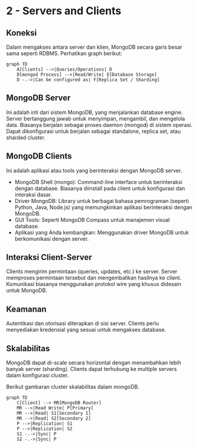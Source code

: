 # 2 - Servers and Clients

## Koneksi

Dalam mengakses antara server dan klien, MongoDB secara garis besar sama seperti RDBMS. Perhatikan graph berikut:

```mermaid
graph TD
    A[Clients] -->|Queries/Operations| D
    D[mongod Process] -->|Read/Write| E[Database Storage]
    D -.->|Can be configured as| F[Replica Set / Sharding]
```

## MongoDB Server

Ini adalah inti dari sistem MongoDB, yang menjalankan database engine. Server bertanggung jawab untuk menyimpan, mengambil, dan mengelola data. Biasanya berjalan sebagai proses daemon (mongod) di sistem operasi. Dapat dikonfigurasi untuk berjalan sebagai standalone, replica set, atau sharded cluster.

## MongoDB Clients

Ini adalah aplikasi atau tools yang berinteraksi dengan MongoDB server.

- MongoDB Shell (mongo): Command-line interface untuk berinteraksi dengan database. Biasanya diinstall pada client untuk konfigurasi dan interaksi dasar.
- Driver MongoDB: Library untuk berbagai bahasa pemrograman (seperti Python, Java, Node.js) yang memungkinkan aplikasi berinteraksi dengan MongoDB.
- GUI Tools: Seperti MongoDB Compass untuk manajemen visual database.
- Aplikasi yang Anda kembangkan: Menggunakan driver MongoDB untuk berkomunikasi dengan server.

## Interaksi Client-Server

Clients mengirim permintaan (queries, updates, etc.) ke server. Server memproses permintaan tersebut dan mengembalikan hasilnya ke client. Komunikasi biasanya menggunakan protokol wire yang khusus didesain untuk MongoDB.

## Keamanan

Autentikasi dan otorisasi diterapkan di sisi server.
Clients perlu menyediakan kredensial yang sesuai untuk mengakses database.

## Skalabilitas

MongoDB dapat di-scale secara horizontal dengan menambahkan lebih banyak server (sharding). Clients dapat terhubung ke multiple servers dalam konfigurasi cluster.

Berikut gambaran cluster skalabilitas dalam mongoDB.

```mermaid
graph TD
    C[Client] --> MR[MongoDB Router]
    MR -->|Read Write| P[Primary]
    MR -->|Read| S1[Secondary 1]
    MR -->|Read| S2[Secondary 2]
    P -->|Replication| S1
    P -->|Replication| S2
    S1 -.->|Sync| P
    S2 -.->|Sync| P
```
